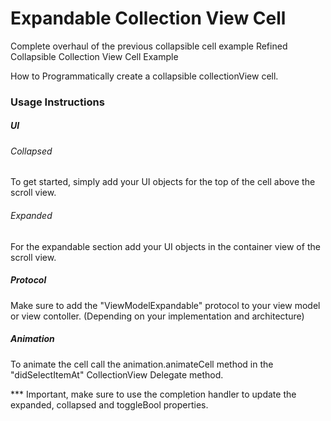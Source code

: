 # Expandable Collection View Cell

Complete overhaul of the previous collapsible cell example
Refined Collapsible Collection View Cell Example

How to Programmatically create a collapsible collectionView cell.

### Usage Instructions

##### UI

###### Collapsed
To get started, simply add your UI objects for the top of the cell above the scroll view.

###### Expanded

For the expandable section add your UI objects in the container view of the scroll view.

##### Protocol
Make sure to add the "ViewModelExpandable" protocol to your view model or view contoller. (Depending on your implementation and architecture)

##### Animation

To animate the cell call the animation.animateCell method in the "didSelectItemAt" CollectionView Delegate method.

*** Important, make sure to use the completion handler to update the expanded, collapsed and toggleBool properties.
